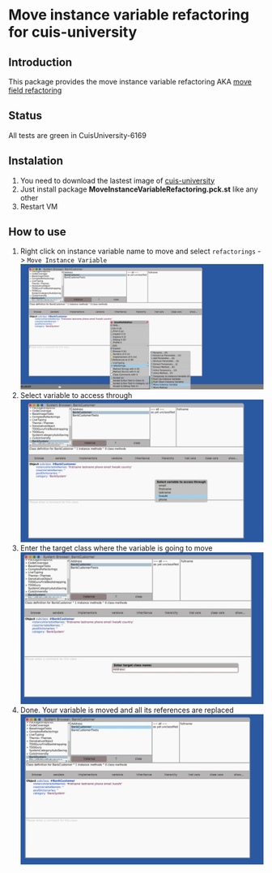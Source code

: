 # Move instance variable refactoring for cuis-university

## Introduction

This package provides the move instance variable refactoring AKA [move field refactoring](https://refactoring.guru/move-field)

## Status


All tests are green in CuisUniversity-6169

## Instalation

1. You need to download the lastest image of [cuis-university](https://sites.google.com/view/cuis-university/descargas) 
2. Just install package **MoveInstanceVariableRefactoring.pck.st** like any other
3. Restart VM

## How to use

1. Right click on instance variable name to move and select `refactorings` -> `Move Instance Variable`
![imgs/img1.jpg](imgs/img1.jpg)
2. Select variable to access through
![imgs/img2.jpg](imgs/img2.jpg)
3. Enter the target class where the variable is going to move
![imgs/img3.jpg](imgs/img3.jpg)
4. Done. Your variable is moved and all its references are replaced
![imgs/img4.jpg](imgs/img4.jpg)
